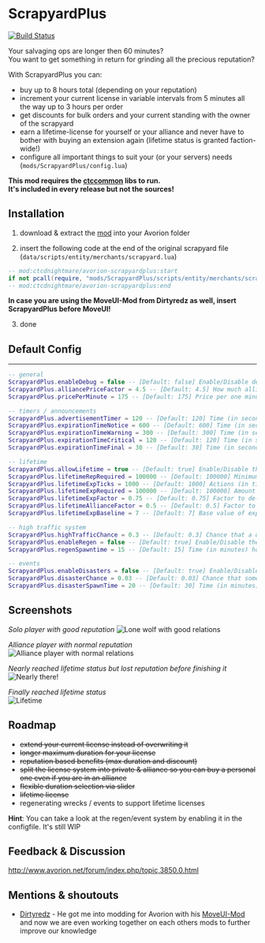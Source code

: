 # ScrapyardPlus 

[![Build Status](https://travis-ci.org/ctcDNightmare/avorion-scrapyardplus.svg?branch=master)](https://travis-ci.org/ctcDNightmare/avorion-scrapyardplus)

Your salvaging ops are longer then 60 minutes?  
You want to get something in return for grinding all the precious reputation?  

With ScrapyardPlus you can:
* buy up to 8 hours total (depending on your reputation)
* increment your current license in variable intervals from 5 minutes all the way up to 3 hours per order
* get discounts for bulk orders and your current standing with the owner of the scrapyard
* earn a lifetime-license for yourself or your alliance and never have to bother with buying an extension again (lifetime status is granted faction-wide!)
* configure all important things to suit your (or your servers) needs (``mods/ScrapyardPlus/config.lua``)

**This mod requires the [ctccommon](https://github.com/ctcDNightmare/avorion-ctccommon) libs to run.  
It's included in every release but not the sources!** 

## Installation
1. download & extract the [mod](https://github.com/ctcDNightmare/avorion-scrapyardplus/releases) into your Avorion folder

2. insert the following code at the end of the original scrapyard file (``data/scripts/entity/merchants/scrapyard.lua``)
```Lua
-- mod:ctcdnightmare/avorion-scrapyardplus:start
if not pcall(require, "mods/ScrapyardPlus/scripts/entity/merchants/scrapyard") then print("Failed to load ScrapyardPlus") end
-- mod:ctcdnightmare/avorion-scrapyardplus:end
```  
**In case you are using the MoveUI-Mod from Dirtyredz as well, insert ScrapyardPlus before MoveUI!**
 
3. done

## Default Config
___
```Lua
-- general
ScrapyardPlus.enableDebug = false -- [Default: false] Enable/Disable detailed log output
ScrapyardPlus.alliancePriceFactor = 4.5 -- [Default: 4.5] How much alliances have to pay more for a salvaging license
ScrapyardPlus.pricePerMinute = 175 -- [Default: 175] Price per one minute of salvaging

-- timers / announcements
ScrapyardPlus.advertisementTimer = 120 -- [Default: 120] Time (in seconds) when the scrapyard will spam the system with "get a license now"
ScrapyardPlus.expirationTimeNotice = 600 -- [Default: 600] Time (in seconds) at which the first reminder will be send to players/alliances about their license running out
ScrapyardPlus.expirationTimeWarning = 300 -- [Default: 300] Time (in seconds) at which the second reminder will be send to players/alliances about their license running out
ScrapyardPlus.expirationTimeCritical = 120 -- [Default: 120] Time (in seconds) at which the third reminder will be send to players/alliances about their license running out
ScrapyardPlus.expirationTimeFinal = 30 -- [Default: 30] Time (in seconds) at which the FINAL reminder will be send to players/alliances about their license running out

-- lifetime
ScrapyardPlus.allowLifetime = true -- [Default: true] Enable/Disable the ability to get lifetime salvaging licenses
ScrapyardPlus.lifetimeRepRequired = 100000 -- [Default: 100000] Minimum required reputation before you start to gather experience towards lifetime
ScrapyardPlus.lifetimeExpTicks = 1000 -- [Default: 1000] Actions (in ticks) after the player/alliance will get experience
ScrapyardPlus.lifetimeExpRequired = 100000 -- [Default: 100000] Amount of experience to unlock lifetime-license
ScrapyardPlus.lifetimeExpFactor = 0.75 -- [Default: 0.75] Factor to de-/increase the base experience calculation
ScrapyardPlus.lifetimeAllianceFactor = 0.5 -- [Default: 0.5] Factor to de-/increase the amount an alliance will get compared to a player
ScrapyardPlus.lifetimeExpBaseline = 7 -- [Default: 7] Base value of experience that's always granted

-- high traffic system
ScrapyardPlus.highTrafficChance = 0.3 -- [Default: 0.3] Chance that a discovered system is regenerative
ScrapyardPlus.enableRegen = false -- [Default: true] Enable/Disable the regeneration of wrecks inside a system
ScrapyardPlus.regenSpawntime = 15 -- [Default: 15] Time (in minutes) how often new event will start to spawn wrecks

-- events
ScrapyardPlus.enableDisasters = false -- [Default: true] Enable/Disable events from the (G)lobal (O)rganization of (D)isasters
ScrapyardPlus.disasterChance = 0.03 -- [Default: 0.03] Chance that something bad will happen
ScrapyardPlus.disasterSpawnTime = 20 -- [Default: 30] Time (in minutes) how often it's checked if bad things will happen
```

## Screenshots
*Solo player with good reputation*
![Lone wolf with good relations](https://i.imgur.com/hp9nsGU.jpg)  

*Alliance player with normal reputation*  
![Alliance player with normal relations](https://i.imgur.com/KU8JH3A.jpg)  

*Nearly reached lifetime status but lost reputation before finishing it*  
![Nearly there!](https://i.imgur.com/8amcRQZ.jpg)

*Finally reached lifetime status*  
![Lifetime](https://i.imgur.com/ZOsQhzt.jpg)

## Roadmap
- ~~extend your current license instead of overwriting it~~
- ~~longer maximum duration for your license~~
- ~~reputation based benefits (max duration and discount)~~
- ~~split the license system into private & alliance so you can buy a personal one even if you are in an alliance~~
- ~~flexible duration selection via slider~~
- ~~lifetime license~~
- regenerating wrecks / events to support lifetime licenses

**Hint**: You can take a look at the regen/event system by enabling it in the configfile. It's still WIP


## Feedback & Discussion
http://www.avorion.net/forum/index.php/topic,3850.0.html

## Mentions & shoutouts
- [Dirtyredz](https://github.com/dirtyredz) - He got me into modding for Avorion with his [MoveUI-Mod](http://www.avorion.net/forum/index.php/topic,3834.0.html) and now we are even working together on each others mods to further improve our knowledge